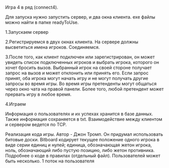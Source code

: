 Игра 4 в ряд (connect4).

Для запуска нужно запустить сервер, и два окна клиента. exe файлы можно найти в папке readyToUse. 

1.Запускаем сервер

2.Регистрируемся в двух окнах клиента. На сервере должны высветиться имена игроков. Соединяемся.

3.После того, как клиент подключен или зарегистрирован, он может увидеть список подключенных игроков и выбрать игрока, которого он хочет бросить вызов. Выбранный игрок на своей стороне получает запрос на вызов и может отклонить или принять его. Если запрос принят, оба игрока могут начать игру и не могут получать другие запросы во время игры. Во время игры претенденты могут общаться через окно чата на правой панели. Более того, любой претендент может прервать игру в любое время.

4.Играем

Информация о пользователях и их успехах хранится в базе данных. Также информация сохраняется в txt. Взаимодействие между клиентом и сервером ведется по TCP. 

Реализация кода игры.
Автор - Джон Тромп. Он придумал использовать битовые доски.  Bitboard кодирует текущее положение одного игрока в виде серии единиц и нулей; единица, обозначающая жетон игрока, ноль, обозначающий либо пустую позицию, либо жетон противника. Подробнее о коде в правилах (отдельный файл). Пользователей может быть несколько. 1 поток на пользователя
